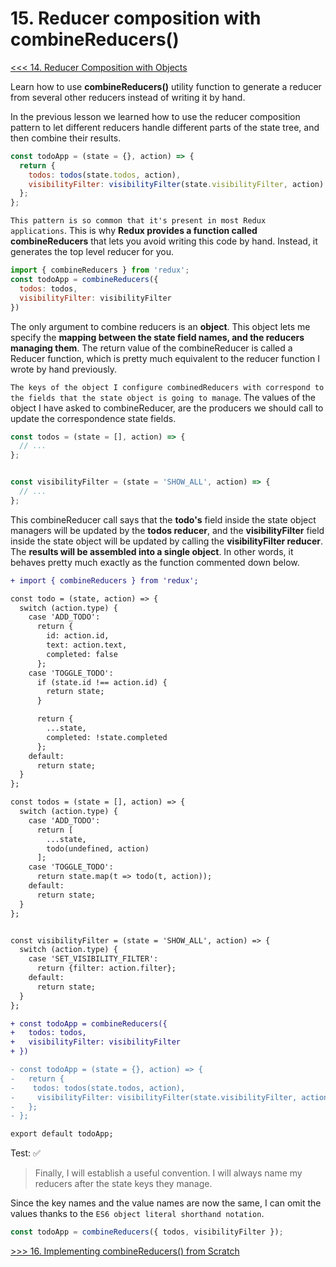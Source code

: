 # 15. Reducer composition with combineReducers()

[<<< 14. Reducer Composition with Objects](https://github.com/xgirma/getting-started-with-redux/tree/master/chapters/14)

Learn how to use **combineReducers()** utility function to generate a reducer from several other reducers instead of writing it by hand.

In the previous lesson we learned how to use the reducer composition pattern to let different reducers handle different parts of the state tree, and then combine their results.

```javascript
const todoApp = (state = {}, action) => {
  return {
    todos: todos(state.todos, action),
    visibilityFilter: visibilityFilter(state.visibilityFilter, action)
  };
};
```

`This pattern is so common that it's present in most Redux applications`. This is why **Redux provides a function called combineReducers** that lets you avoid writing this code by hand. Instead, it generates the top level reducer for you.

```javascript
import { combineReducers } from 'redux';
const todoApp = combineReducers({
  todos: todos,
  visibilityFilter: visibilityFilter
})
```
The only argument to combine reducers is an **object**. This object lets me specify the **mapping between the state field names, and the reducers managing them**. The return value of the combineReducer is called a Reducer function, which is pretty much equivalent to the reducer function I wrote by hand previously.

`The keys of the object I configure combinedReducers with correspond to the fields that the state object is going to manage`. The values of the object I have asked to combineReducer, are the producers we should call to update the correspondence state fields.

```javascript
const todos = (state = [], action) => {
  // ...
};


const visibilityFilter = (state = 'SHOW_ALL', action) => {
  // ...
};
```

This combineReducer call says that the **todo's** field inside the state object managers will be updated by the **todos reducer**, and the **visibilityFilter** field inside the state object will be updated by calling the **visibilityFilter reducer**. The **results will be assembled into a single object**. In other words, it behaves pretty much exactly as the function commented down below.

```diff
+ import { combineReducers } from 'redux';

const todo = (state, action) => {
  switch (action.type) {
    case 'ADD_TODO':
      return {
        id: action.id,
        text: action.text,
        completed: false
      };
    case 'TOGGLE_TODO':
      if (state.id !== action.id) {
        return state;
      }

      return {
        ...state,
        completed: !state.completed
      };
    default:
      return state;
  }
};

const todos = (state = [], action) => {
  switch (action.type) {
    case 'ADD_TODO':
      return [
        ...state,
        todo(undefined, action)
      ];
    case 'TOGGLE_TODO':
      return state.map(t => todo(t, action));
    default:
      return state;
  }
};


const visibilityFilter = (state = 'SHOW_ALL', action) => {
  switch (action.type) {
    case 'SET_VISIBILITY_FILTER':
      return {filter: action.filter};
    default:
      return state;
  }
};

+ const todoApp = combineReducers({
+   todos: todos,
+   visibilityFilter: visibilityFilter
+ })

- const todoApp = (state = {}, action) => {
-   return {
-    todos: todos(state.todos, action),
-     visibilityFilter: visibilityFilter(state.visibilityFilter, action)
-   };
- };

export default todoApp;
```
Test: :white_check_mark:

> Finally, I will establish a useful convention. I will always name my reducers after the state keys they manage. 

Since the key names and the value names are now the same, I can omit the values thanks to the `ES6 object literal shorthand notation`.

```javascript
const todoApp = combineReducers({ todos, visibilityFilter });
```


[>>> 16. Implementing combineReducers() from Scratch](https://github.com/xgirma/getting-started-with-redux/tree/master/chapters/16)